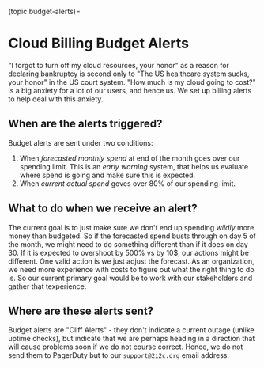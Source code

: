 (topic:budget-alerts)=
# Cloud Billing Budget Alerts

"I forgot to turn off my cloud resources, your honor" as a reason for declaring
bankruptcy is second only to "The US healthcare system sucks, your honor" in the
US court system. "How much is my cloud going to cost?" is a big anxiety for a lot
of our users, and hence us. We set up billing alerts to help deal with this anxiety.

## When are the alerts triggered?

Budget alerts are sent under two conditions:

1. When *forecasted monthly spend* at end of the month goes over our spending limit.
   This is an *early warning* system, that helps us evaluate where spend is going
   and make sure this is expected.
2. When *current actual spend* goves over 80% of our spending limit.

## What to do when we receive an alert?

The current goal is to just make sure we don't end up spending *wildly* more money
than budgeted. So if the forecasted spend busts through on day 5 of the month,
we might need to do something different than if it does on day 30. If it is expected
to overshoot by 500% vs by 10$, our actions might be different. One valid action is
we just adjust the forecast. As an organization, we need more experience with costs
to figure out what the right thing to do is. So our current primary goal would
be to work with our stakeholders and gather that texperience.

## Where are these alerts sent?

Budget alerts are "Cliff Alerts" - they don't indicate a current outage (unlike
uptime checks), but indicate that we are perhaps heading in a direction that will
cause problems soon if we do not course correct. Hence, we do not send them to
PagerDuty but to our `support@2i2c.org` email address.


